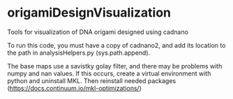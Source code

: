 # origamiDesignVisualization
Tools for visualization of DNA origami designed using cadnano

To run this code, you must have a copy of cadnano2, and add its location to the path in analysisHelpers.py (sys.path.append).

The base maps use a savistky golay filter, and there may be problems with numpy and nan values. If this occurs, create a virtual environment with python and uninstall MKL. Then reinstall needed packages (https://docs.continuum.io/mkl-optimizations/)
